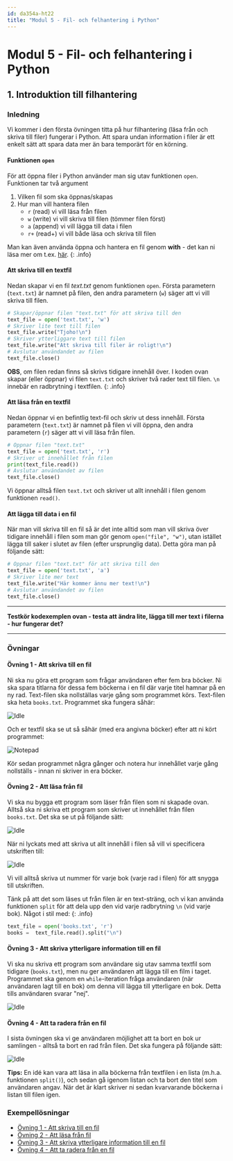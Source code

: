 ```yaml
---
id: da354a-ht22
title: "Modul 5 - Fil- och felhantering i Python"
---
```


# Modul 5 - Fil- och felhantering i Python

## 1. Introduktion till filhantering

### Inledning

Vi kommer i den första övningen titta på hur filhantering (läsa från och skriva till filer) fungerar i Python. Att spara undan information i filer är ett enkelt sätt att spara data mer än bara temporärt för en körning.

#### Funktionen `open`

För att öppna filer i Python använder man sig utav funktionen `open`. Funktionen tar två argument

1. Vilken fil som ska öppnas/skapas
2. Hur man vill hantera filen
	- `r` (read) vi vill läsa från filen
	- `w` (write) vi vill skriva till filen (tömmer filen först)
	- `a` (append) vi vill lägga till data i filen
	- `r+` (read+) vi vill både läsa och skriva till filen

Man kan även använda öppna och hantera en fil genom **with** - det kan ni läsa mer om t.ex. [här](https://stackoverflow.com/questions/1369526/what-is-the-python-keyword-with-used-for). 
{: .info}

#### Att skriva till en textfil

Nedan skapar vi en fil _text.txt_ genom funktionen `open`. Första parametern (`text.txt`) är namnet på filen, den andra parametern (`w`) säger att vi vill skriva till filen.

```python
# Skapar/öppnar filen "text.txt" för att skriva till den
text_file = open('text.txt', 'w')
# Skriver lite text till filen
text_file.write("Tjoho!\n")
# Skriver ytterliggare text till filen
text_file.write("Att skriva till filer är roligt!\n")
# Avslutar användandet av filen
text_file.close()
```

__OBS__, om filen redan finns så skrivs tidigare innehåll över. I koden ovan skapar (eller öppnar) vi filen `text.txt` och skriver två rader text till filen. `\n` innebär en radbrytning i textfilen.
{: .info}

#### Att läsa från en textfil

Nedan öppnar vi en befintlig text-fil och skriv ut dess innehåll. Första parametern (`text.txt`) är namnet på filen vi vill öppna, den andra parametern (`r`) säger att vi vill läsa från filen.

```python
# Öppnar filen "text.txt"
text_file = open('text.txt', 'r')
# Skriver ut innehållet från filen
print(text_file.read())
# Avslutar användandet av filen
text_file.close()
```

Vi öppnar alltså filen `text.txt` och skriver ut allt innehåll i filen genom funktionen `read()`.

#### Att lägga till data i en fil

När man vill skriva till en fil så är det inte alltid som man vill skriva över tidigare innehåll i filen som man gör genom `open("file", "w")`, utan istället lägga till saker i slutet av filen (efter ursprunglig data). Detta göra man på följande sätt:

```python
# Öppnar filen "text.txt" för att skriva till den
text_file = open('text.txt', 'a')
# Skriver lite mer text
text_file.write("Här kommer ännu mer text!\n")
# Avslutar användandet av filen
text_file.close()
```

---

**Testkör kodexemplen ovan - testa att ändra lite, lägga till mer text i filerna - hur fungerar det?**

---

### Övningar

#### Övning 1 - Att skriva till en fil

Ni ska nu göra ett program som frågar användaren efter fem bra böcker. Ni ska spara titlarna för dessa fem böckerna i en fil där varje titel hamnar på en ny rad. Text-filen ska nollställas varje gång som programmet körs. Text-filen ska heta `books.txt`. Programmet ska fungera såhär:

![Idle](../images/idle.png)

Och er textfil ska se ut så såhär (med era angivna böcker) efter att ni kört programmet:

![Notepad](../images/notepad.png)

Kör sedan programmet några gånger och notera hur innehållet varje gång nollställs - innan ni skriver in era böcker.

#### Övning 2 - Att läsa från fil

Vi ska nu bygga ett program som läser från filen som ni skapade ovan. Alltså ska ni skriva ett program som skriver ut innehållet från filen `books.txt`. Det ska se ut på följande sätt:

![Idle](../images/idle2.png)

När ni lyckats med att skriva ut allt innehåll i filen så vill vi specificera utskriften till:

![Idle](../images/idle3.png)

Vi vill alltså skriva ut nummer för varje bok (varje rad i filen) för att snygga till utskriften.

Tänk på att det som läses ut från filen är en text-sträng, och vi kan använda funktionen `split` för att dela upp den vid varje radbrytning `\n` (vid varje bok). Något i stil med:
{: .info}

```python
text_file = open('books.txt', 'r')
books =  text_file.read().split("\n")
```

#### Övning 3 - Att skriva ytterligare information till en fil

Vi ska nu skriva ett program som användare sig utav samma textfil som tidigare (`books.txt`), men nu ger användaren att lägga till en film i taget. Programmet ska genom en `while`-iteration fråga användaren (när användaren lagt till en bok) om denna vill lägga till ytterligare en bok. Detta tills användaren svarar "nej".

![Idle](../images/idle4.png)

#### Övning 4 - Att ta radera från en fil

I sista övningen ska vi ge användaren möjlighet att ta bort en bok ur samlingen - alltså ta bort en rad från filen. Det ska fungera på följande sätt:

![Idle](../images/idle5.png)

__Tips:__ En idé kan vara att läsa in alla böckerna från textfilen i en lista (m.h.a. funktionen `split()`), och sedan gå igenom listan och ta bort den titel som användaren angav. När det är klart skriver ni sedan kvarvarande böckerna i listan till filen igen.

### Exempellösningar

- [Övning 1 - Att skriva till en fil](../ex-solutions/Ö1.1.py)
- [Övning 2 - Att läsa från fil](../ex-solutions/Ö1.2.py)
- [Övning 3 - Att skriva ytterligare information till en fil](../ex-solutions/Ö1.3.py)
- [Övning 4 - Att ta radera från en fil](../ex-solutions/Ö1.4.py)
